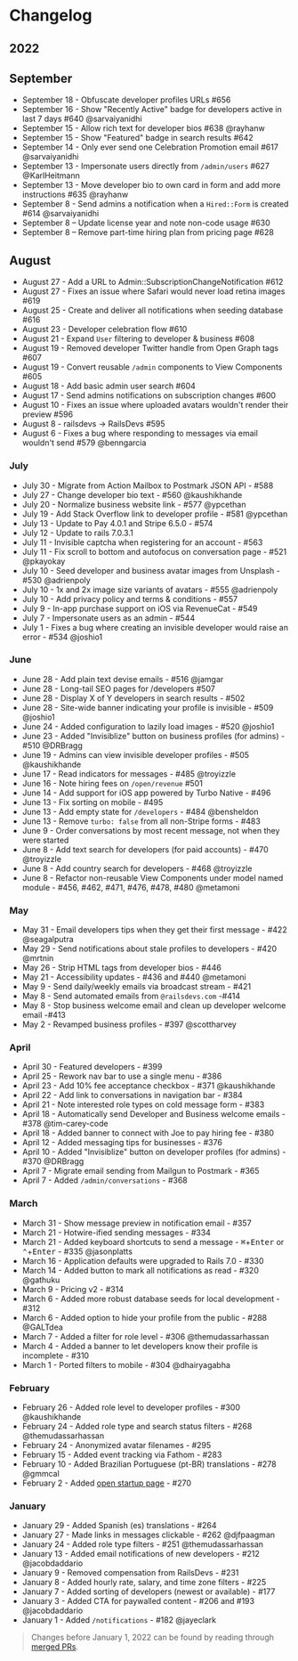 # Changelog

## 2022

## September

* September 18 - Obfuscate developer profiles URLs #656
* September 16 - Show "Recently Active" badge for developers active in last 7 days #640 @sarvaiyanidhi
* September 15 - Allow rich text for developer bios #638 @rayhanw
* September 15 - Show "Featured" badge in search results #642
* September 14 - Only ever send one Celebration Promotion email #617 @sarvaiyanidhi
* September 13 - Impersonate users directly from `/admin/users` #627 @KarlHeitmann
* September 13 - Move developer bio to own card in form and add more instructions #635 @rayhanw
* September 8 - Send admins a notification when a `Hired::Form` is created #614 @sarvaiyanidhi
* September 8 – Update license year and note non-code usage #630
* September 8 – Remove part-time hiring plan from pricing page #628

## August

* August 27 - Add a URL to Admin::SubscriptionChangeNotification #612
* August 27 - Fixes an issue where Safari would never load retina images #619
* August 25 - Create and deliver all notifications when seeding database #616
* August 23 - Developer celebration flow #610
* August 21 - Expand `User` filtering to developer & business #608
* August 19 - Removed developer Twitter handle from Open Graph tags #607
* August 19 - Convert reusable `/admin` components to View Components #605
* August 18 - Add basic admin user search #604
* August 17 - Send admins notifications on subscription changes #600
* August 10 - Fixes an issue where uploaded avatars wouldn't render their preview #596
* August 8 - railsdevs -> RailsDevs #595
* August 6 - Fixes a bug where responding to messages via email wouldn't send #579 @benngarcia

### July

* July 30 - Migrate from Action Mailbox to Postmark JSON API - #588
* July 27 - Change developer bio text - #560 @kaushikhande
* July 20 - Normalize business website link - #577 @ypcethan
* July 19 - Add Stack Overflow link to developer profile - #581 @ypcethan
* July 13 - Update to Pay 4.0.1 and Stripe 6.5.0 - #574
* July 12 - Update to rails 7.0.3.1
* July 11 - Invisible captcha when registering for an account - #563
* July 11 - Fix scroll to bottom and autofocus on conversation page - #521 @pkayokay
* July 10 - Seed developer and business avatar images from Unsplash - #530 @adrienpoly
* July 10 - 1x and 2x image size variants of avatars - #555 @adrienpoly
* July 10 - Add privacy policy and terms & conditions - #557
* July 9 - In-app purchase support on iOS via RevenueCat - #549
* July 7 - Impersonate users as an admin - #544
* July 1 - Fixes a bug where creating an invisible developer would raise an error - #534 @joshio1

### June

* June 28 - Add plain text devise emails - #516 @jamgar
* June 28 - Long-tail SEO pages for /developers #507
* June 28 - Display X of Y developers in search results - #502
* June 28 - Site-wide banner indicating your profile is invisible - #509 @joshio1
* June 24 - Added configuration to lazily load images - #520 @joshio1
* June 23 - Added "Invisiblize" button on business profiles (for admins) - #510 @DRBragg
* June 19 - Admins can view invisible developer profiles - #505 @kaushikhande
* June 17 - Read indicators for messages - #485 @troyizzle
* June 16 - Note hiring fees on `/open/revenue` #501
* June 14 - Add support for iOS app powered by Turbo Native - #496
* June 13 - Fix sorting on mobile - #495
* June 13 - Add empty state for `/developers` - #484 @bensheldon
* June 13 - Remove `turbo: false` from all non-Stripe forms - #483
* June 9 - Order conversations by most recent message, not when they were started
* June 8 - Add text search for developers (for paid accounts) - #470 @troyizzle
* June 8 - Add country search for developers - #468 @troyizzle
* June 8 - Refactor non-reusable View Components under model named module - #456, #462, #471, #476, #478, #480 @metamoni

### May

* May 31 - Email developers tips when they get their first message - #422 @seagalputra
* May 29 - Send notifications about stale profiles to developers - #420 @mrtnin
* May 26 - Strip HTML tags from developer bios - #446
* May 21 - Accessibility updates - #436 and #440 @metamoni
* May 9 - Send daily/weekly emails via broadcast stream - #421
* May 8 - Send automated emails from `@railsdevs.com` -#414
* May 8 - Stop business welcome email and clean up developer welcome email -#413
* May 2 - Revamped business profiles - #397 @scottharvey

### April

* April 30 - Featured developers - #399
* April 25 - Rework nav bar to use a single menu - #386
* April 23 - Add 10% fee acceptance checkbox - #371 @kaushikhande
* April 22 - Add link to conversations in navigation bar - #384
* April 21 - Note interested role types on cold message form - #383
* April 18 - Automatically send Developer and Business welcome emails - #378 @tim-carey-code
* April 18 - Added banner to connect with Joe to pay hiring fee - #380
* April 12 - Added messaging tips for businesses - #376
* April 10 - Added "Invisiblize" button on developer profiles (for admins) - #370 @DRBragg
* April 7 - Migrate email sending from Mailgun to Postmark - #365
* April 7 - Added `/admin/conversations` - #368

### March

* March 31 - Show message preview in notification email - #357
* March 21 - Hotwire-ified sending messages - #334
* March 21 - Added keyboard shortcuts to send a message - <kbd>⌘</kbd>+<kbd>Enter</kbd> or <kbd>⌃</kbd>+<kbd>Enter</kbd> - #335 @jasonplatts
* March 16 - Application defaults were upgraded to Rails 7.0 - #330
* March 14 - Added button to mark all notifications as read - #320 @gathuku
* March 9 - Pricing v2 - #314
* March 6 - Added more robust database seeds for local development - #312
* March 6 - Added option to hide your profile from the public - #288 @GALTdea
* March 7 - Added a filter for role level - #306 @themudassarhassan
* March 4 - Added a banner to let developers know their profile is incomplete - #310
* March 1 - Ported filters to mobile - #304 @dhairyagabha

### February

* February 26 - Added role level to developer profiles - #300 @kaushikhande
* February 24 - Added role type and search status filters - #268 @themudassarhassan
* February 24 - Anonymized avatar filenames - #295
* February 15 - Added event tracking via Fathom - #283
* February 10 - Added Brazilian Portuguese (pt-BR) translations - #278 @gmmcal
* February 2 - Added [open startup page](https://railsdevs.com/open) - #270

### January

* January 29 - Added Spanish (es) translations - #264
* January 27 - Made links in messages clickable - #262 @djfpaagman
* January 24 - Added role type filters - #251 @themudassarhassan
* January 13 - Added email notifications of new developers - #212 @jacobdaddario
* January 9 - Removed compensation from RailsDevs - #231
* January 8 - Added hourly rate, salary, and time zone filters - #225
* January 7 - Added sorting of developers (newest or available) - #177
* January 3 - Added CTA for paywalled content - #206 and #193 @jacobdaddario
* January 1 - Added `/notifications` - #182 @jayeclark

> Changes before January 1, 2022 can be found by reading through [merged PRs](https://github.com/joemasilotti/railsdevs.com/pulls?q=is%3Apr+is%3Amerged).
